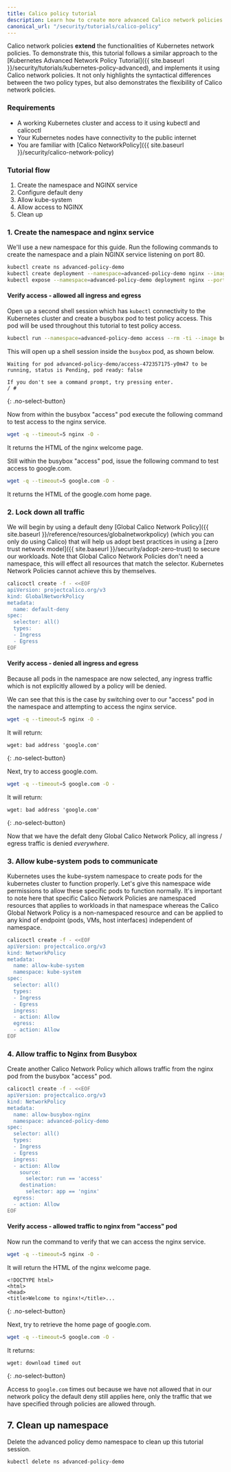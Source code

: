 ```yaml
---
title: Calico policy tutorial
description: Learn how to create more advanced Calico network policies (namespace, allow and deny all ingress and egress).
canonical_url: "/security/tutorials/calico-policy"
---
```


Calico network policies **extend** the functionalities of Kubernetes network policies. To demonstrate this, this tutorial follows a similar approach to the [Kubernetes Advanced Network Policy Tutorial]({{ site.baseurl }}/security/tutorials/kubernetes-policy-advanced), and implements it using Calico network policies. It not only highlights the syntactical differences between the two policy types, but also demonstrates the flexibility of Calico network policies.

### Requirements

- A working Kubernetes cluster and access to it using kubectl and calicoctl
- Your Kubernetes nodes have connectivity to the public internet
- You are familiar with [Calico NetworkPolicy]({{ site.baseurl }}/security/calico-network-policy)

### Tutorial flow

1. Create the namespace and NGINX service
2. Configure default deny
3. Allow kube-system
4. Allow access to NGINX
5. Clean up

### 1. Create the namespace and nginx service

We'll use a new namespace for this guide. Run the following commands to create the namespace and a plain NGINX service listening on port 80.

```bash
kubectl create ns advanced-policy-demo
kubectl create deployment --namespace=advanced-policy-demo nginx --image=nginx
kubectl expose --namespace=advanced-policy-demo deployment nginx --port=80
```

#### Verify access - allowed all ingress and egress

Open up a second shell session which has `kubectl` connectivity to the Kubernetes cluster and create a busybox pod to test policy access. This pod will be used throughout this tutorial to test policy access.

```bash
kubectl run --namespace=advanced-policy-demo access --rm -ti --image busybox /bin/sh
```

This will open up a shell session inside the `busybox` pod, as shown below.

```
Waiting for pod advanced-policy-demo/access-472357175-y0m47 to be running, status is Pending, pod ready: false

If you don't see a command prompt, try pressing enter.
/ #
```

{: .no-select-button}

Now from within the busybox "access" pod execute the following command to test access to the nginx service.

```bash
wget -q --timeout=5 nginx -O -
```

It returns the HTML of the nginx welcome page.

Still within the busybox "access" pod, issue the following command to test access to google.com.

```bash
wget -q --timeout=5 google.com -O -
```

It returns the HTML of the google.com home page.

### 2. Lock down all traffic

We will begin by using a default deny [Global Calico Network Policy]({{ site.baseurl }}/reference/resources/globalnetworkpolicy) (which you can only do using Calico) that will help us adopt best practices in using a [zero trust network model]({{ site.baseurl }}/security/adopt-zero-trust) to secure our workloads. Note that Global Calico Network Policies don't need a namespace, this will effect all resources that match the selector. Kubernetes Network Policies cannot achieve this by themselves.

```bash
calicoctl create -f - <<EOF
apiVersion: projectcalico.org/v3
kind: GlobalNetworkPolicy
metadata:
  name: default-deny
spec:
  selector: all()
  types:
  - Ingress
  - Egress
EOF
```

#### Verify access - denied all ingress and egress

Because all pods in the namespace are now selected, any ingress traffic which is not explicitly allowed by a policy will be denied.

We can see that this is the case by switching over to our "access" pod in the namespace and attempting to access the nginx service.

```bash
wget -q --timeout=5 nginx -O -
```

It will return:

```
wget: bad address 'google.com'
```

{: .no-select-button}

Next, try to access google.com.

```bash
wget -q --timeout=5 google.com -O -
```

It will return:

```
wget: bad address 'google.com'
```

{: .no-select-button}

Now that we have the defalt deny Global Calico Network Policy, all ingress / egress traffic is denied _everywhere_.

### 3. Allow kube-system pods to communicate

Kubernetes uses the kube-system namespace to create pods for the kubernetes cluster to function properly. Let's give this namespace wide permissions to allow these specific pods to function normally. It's important to note here that specific Calico Network Policies are namespaced resources that applies to workloads in that namespace whereas the Calico Global Network Policy is a non-namespaced resource and can be applied to any kind of endpoint (pods, VMs, host interfaces) independent of namespace.

```bash
calicoctl create -f - <<EOF
apiVersion: projectcalico.org/v3
kind: NetworkPolicy
metadata:
  name: allow-kube-system
  namespace: kube-system
spec:
  selector: all()
  types:
  - Ingress
  - Egress
  ingress:
  - action: Allow
  egress:
  - action: Allow
EOF
```

### 4. Allow traffic to Nginx from Busybox

Create another Calico Network Policy which allows traffic from the nginx pod from the busybox "access" pod.

```bash
calicoctl create -f - <<EOF
apiVersion: projectcalico.org/v3
kind: NetworkPolicy
metadata:
  name: allow-busybox-nginx
  namespace: advanced-policy-demo
spec:
  selector: all()
  types:
  - Ingress
  - Egress
  ingress:
  - action: Allow
    source:
      selector: run == 'access'
    destination:
      selector: app == 'nginx'
  egress:
  - action: Allow
EOF
```

#### Verify access - allowed traffic to nginx from "access" pod

Now run the command to verify that we can access the nginx service.

```bash
wget -q --timeout=5 nginx -O -
```

It will return the HTML of the nginx welcome page.

```
<!DOCTYPE html>
<html>
<head>
<title>Welcome to nginx!</title>...
```

{: .no-select-button}

Next, try to retrieve the home page of google.com.

```bash
wget -q --timeout=5 google.com -O -
```

It returns:

```
wget: download timed out
```

{: .no-select-button}

Access to `google.com` times out because we have not allowed that in our network policy the default deny still applies here, only the traffic that we have specified through policies are allowed through.

## 7. Clean up namespace

Delete the advanced policy demo namespace to clean up this tutorial session.

```bash
kubectl delete ns advanced-policy-demo
```
